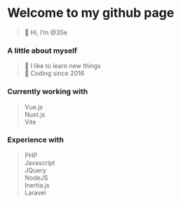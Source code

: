 # Welcome to my github page
> 👋 Hi, I’m @35e

### A little about myself
> 🔎 I like to learn new things\
> 📅 Coding since 2016

### Currently working with
> Vue.js\
> Nuxt.js\
> Vite

### Experience with
> PHP\
> Javascript\
> JQuery\
> NodeJS\
> Inertia.js\
> Laravel
